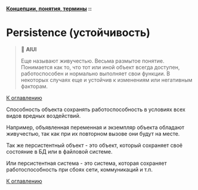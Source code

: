 **[Концепции, понятия, термины](../README.md#concepts) ::**
# Persistence (устойчивость)

> :thinking: **AIUI**
>
> Еще называют живучестью. Весьма размытое понятие. Понимается как то, что тот или иной объект всегда доступен, работоспособен и нормально выполняет свои функции. В некоторых случаях еще и устойчив к изменениям или негативным факторам.

[К оглавлению](../README.md#concepts)

Способность объекта сохранять работоспособность в условиях всех видов вредных воздействий.

Например, объявленная переменная и экземпляр объекта обладают живучестью, так как при их повторном вызове они будут на месте.

Так же персистентный объект - это объект, который сохраняет своё состояние в БД или в файловой системе.

Или персистентная система - это система, которая сохраняет работоспособность при сбоях сети, коммуникаций и т.п.

[К оглавлению](../README.md#concepts)
